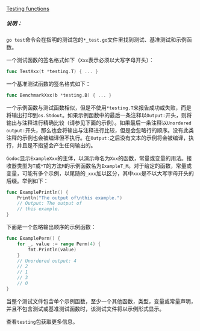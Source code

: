 
[Testing functions](https://golang.google.cn/cmd/go/#hdr-Testing_functions)


##### 说明：

`go test`命令会在指明的测试包的`*_test.go`文件里找到测试、基准测试和示例函数。

一个测试函数的签名格式如下（`Xxx`表示必须以大写字母开头）：

```go
func TestXxx(t *testing.T) { ... }
```

一个基准测试函数的签名格式如下：

```go
func BenchmarkXxx(b *testing.B) { ... }
```
一个示例函数与测试函数相似，但是不使用`*testing.T`来报告成功或失败，而是将输出打印到`os.Stdout`。如果示例函数中的最后一条注释以`Output:`开头，则将输出与注释进行精确比较（请参见下面的示例）。如果最后一条注释以`Unordered output:`开头，那么也会将输出与注释进行比较，但是会忽略行的顺序。没有此类注释的示例也会被编译但不执行。在`Output:`之后没有文本的示例将会被编译，执行，并且是不指望会产生任何输出的。

`Godoc`显示`ExampleXxx`的主体，以演示命名为`Xxx`的函数，常量或变量的用法。接收器类型为`T`或`*T`的方法`M`的示例函数名为`ExampleT_M`。对于给定的函数，常量或变量，可能有多个示例，以尾随的`_xxx`加以区分，其中`xxx`是不以大写字母开头的后缀。举例如下：

```go
func ExamplePrintln() {
    Println("The output of\nthis example.")
    // Output: The output of
    // this example.
}
```

下面是一个忽略输出顺序的示例函数：

```go
func ExamplePerm() {
    for _, value := range Perm(4) {
        fmt.Println(value)
    }
    // Unordered output: 4
    // 2
    // 1
    // 3
    // 0
}
```

当整个测试文件包含单个示例函数，至少一个其他函数，类型，变量或常量声明，并且不包含测试或基准测试函数时，该测试文件将以示例形式显示。

查看`testing`包获取更多信息。
